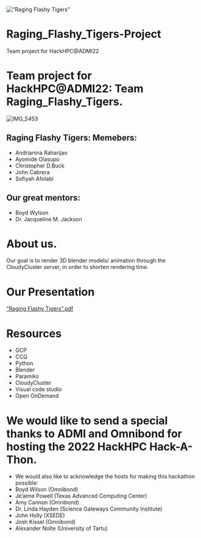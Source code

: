 
![“Raging Flashy Tigers”](https://user-images.githubusercontent.com/78986606/161546049-facb2423-dbaa-4ec5-b0d3-ac6237a246df.png)



# Raging_Flashy_Tigers-Project
Team project for HackHPC@ADMI22


# Team project for HackHPC@ADMI22: Team Raging_Flashy_Tigers.


![IMG_5453](https://user-images.githubusercontent.com/12969811/161632680-832d336e-bd93-4109-bc78-45d82530377c.jpeg)


## Raging Flashy Tigers: Memebers:
- Andrianina Raharijao
- Ayomide Olasupo
- Christopher D.Buck
- John Cabrera 
- Sofiyah Afolabi


## Our great mentors: 
- Boyd Wylson
- Dr. Jacqueline M. Jackson


# About us.

Our goal is to render 3D blender models/ animation through the CloudyCluster server, in order to shorten rendering time.

# Our Presentation

[“Raging Flashy Tigers”.pdf](https://github.com/Raharijao/Raging_Flashy_Tigers-Project/files/8413226/Raging.Flashy.Tigers.pdf)


# Resources

- GCP
- CCQ
- Python
- Blender
- Paramiko
- CloudyCluster
- Visual code studio
- Open OnDemand


# We would like to send a special thanks to ADMI and Omnibond for hosting the 2022 HackHPC Hack-A-Thon.
- We would also like to acknowledge the hosts for making this hackathon possible: 
- Boyd Wilson (Omnibond)
- Je’aime Powell (Texas Advanced Computing Center) 
- Amy Cannon (Omnibond)
- Dr. Linda Hayden (Science Gateways Community Institute)
- John Holly (XSEDE)
- Josh Kissel (Omnibond)
- Alexander Nolte (University of Tartu)

##
